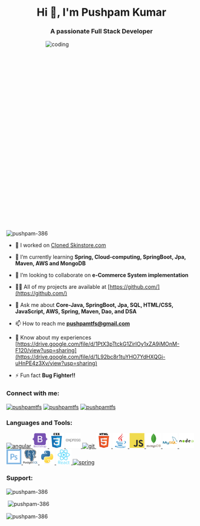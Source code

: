 <h1 align="center">Hi 👋, I'm Pushpam Kumar</h1>
<h3 align="center">A passionate Full Stack Developer</h3>
<img align="right" alt="coding" width="400" height="500" src="https://static.vecteezy.com/system/resources/previews/002/825/134/non_2x/man-sitting-icy-the-table-with-laptop-vector.jpg">
<p align="left"> <img src="https://komarev.com/ghpvc/?username=pushpam-386&label=Profile%20views&color=0e75b6&style=flat" alt="pushpam-386" /> </p>

- 🔭 I worked on [Cloned Skinstore.com](https://github.com/NarendraKumarSwami/construct_week01)

- 🌱 I’m currently learning **Spring, Cloud-computing, SpringBoot, Jpa, Maven, AWS and MongoDB**

- 👯 I’m looking to collaborate on **e-Commerce System implementation**

- 👨‍💻 All of my projects are available at [https://github.com/](https://github.com/)

- 💬 Ask me about **Core-Java, SpringBoot, Jpa, SQL, HTML/CSS, JavaScript, AWS, Spring, Maven, Dao,  and DSA**

- 📫 How to reach me **pushpamtfs@gmail.com**

- 📄 Know about my experiences [https://drive.google.com/file/d/1PtX3pTtckG1ZirlOy1xZA9iMOnM-F120/view?usp=sharing](https://drive.google.com/file/d/1L92bc8r1tuYHO7YdHXQGi-uHnPE4z3Xv/view?usp=sharing)

- ⚡ Fun fact **Bug Fighter!!**

<h3 align="left">Connect with me:</h3>

<p>
  <a href="https://linkedin.com/in/pushpamtfs" target="blank"><img align="center" src="https://raw.githubusercontent.com/rahuldkjain/github-profile-readme-generator/master/src/images/icons/Social/linked-in-alt.svg" alt="pushpamtfs" height="60" width="50" /></a>
  <a href="https://drive.google.com/file/d/1CrbfTXuV0cJY1CKQS7585TDKT7gGS2uV/view" target="blank"><img align="center" src="https://encrypted-tbn0.gstatic.com/images?q=tbn:ANd9GcQ3NPnzus952FibqPjjjYQIe2u5d5kPCYs0Fw&usqp=CAU" alt="pushpamtfs" height="90" width="90" /></a>
  <a href="https://pushpam-386.github.io/" target="blank"><img align="center" src="https://encrypted-tbn0.gstatic.com/images?q=tbn:ANd9GcREZ0gLSAb28PTTuxrTMjhQeunV4LZli7x_1IHGUxD2U493GtjKJWXthwR-4j1xRfhTV2E&usqp=CAU" alt="pushpamtfs" height="70" width="70" /></a>
</p>

<h3 align="left">Languages and Tools:</h3>
<p align="left"> <a href="https://angular.io" target="_blank" rel="noreferrer"> <img src="https://angular.io/assets/images/logos/angular/angular.svg" alt="angular" width="40" height="40"/> </a> <a href="https://getbootstrap.com" target="_blank" rel="noreferrer"> <img src="https://raw.githubusercontent.com/devicons/devicon/master/icons/bootstrap/bootstrap-plain-wordmark.svg" alt="bootstrap" width="40" height="40"/> </a> <a href="https://www.w3schools.com/css/" target="_blank" rel="noreferrer"> <img src="https://raw.githubusercontent.com/devicons/devicon/master/icons/css3/css3-original-wordmark.svg" alt="css3" width="40" height="40"/> </a> <a href="https://expressjs.com" target="_blank" rel="noreferrer"> <img src="https://raw.githubusercontent.com/devicons/devicon/master/icons/express/express-original-wordmark.svg" alt="express" width="40" height="40"/> </a> <a href="https://git-scm.com/" target="_blank" rel="noreferrer"> <img src="https://www.vectorlogo.zone/logos/git-scm/git-scm-icon.svg" alt="git" width="40" height="40"/> </a> <a href="https://www.w3.org/html/" target="_blank" rel="noreferrer"> <img src="https://raw.githubusercontent.com/devicons/devicon/master/icons/html5/html5-original-wordmark.svg" alt="html5" width="40" height="40"/> </a> <a href="https://www.java.com" target="_blank" rel="noreferrer"> <img src="https://raw.githubusercontent.com/devicons/devicon/master/icons/java/java-original.svg" alt="java" width="40" height="40"/> </a> <a href="https://developer.mozilla.org/en-US/docs/Web/JavaScript" target="_blank" rel="noreferrer"> <img src="https://raw.githubusercontent.com/devicons/devicon/master/icons/javascript/javascript-original.svg" alt="javascript" width="40" height="40"/> </a> <a href="https://www.mongodb.com/" target="_blank" rel="noreferrer"> <img src="https://raw.githubusercontent.com/devicons/devicon/master/icons/mongodb/mongodb-original-wordmark.svg" alt="mongodb" width="40" height="40"/> </a> <a href="https://www.mysql.com/" target="_blank" rel="noreferrer"> <img src="https://raw.githubusercontent.com/devicons/devicon/master/icons/mysql/mysql-original-wordmark.svg" alt="mysql" width="40" height="40"/> </a> <a href="https://nodejs.org" target="_blank" rel="noreferrer"> <img src="https://raw.githubusercontent.com/devicons/devicon/master/icons/nodejs/nodejs-original-wordmark.svg" alt="nodejs" width="40" height="40"/> </a> <a href="https://www.photoshop.com/en" target="_blank" rel="noreferrer"> <img src="https://raw.githubusercontent.com/devicons/devicon/master/icons/photoshop/photoshop-line.svg" alt="photoshop" width="40" height="40"/> </a> <a href="https://www.postgresql.org" target="_blank" rel="noreferrer"> <img src="https://raw.githubusercontent.com/devicons/devicon/master/icons/postgresql/postgresql-original-wordmark.svg" alt="postgresql" width="40" height="40"/> </a> <a href="https://www.python.org" target="_blank" rel="noreferrer"> <img src="https://raw.githubusercontent.com/devicons/devicon/master/icons/python/python-original.svg" alt="python" width="40" height="40"/> </a> <a href="https://reactjs.org/" target="_blank" rel="noreferrer"> <img src="https://raw.githubusercontent.com/devicons/devicon/master/icons/react/react-original-wordmark.svg" alt="react" width="40" height="40"/> </a> <a href="https://spring.io/" target="_blank" rel="noreferrer"> <img src="https://www.vectorlogo.zone/logos/springio/springio-icon.svg" alt="spring" width="40" height="40"/> </a> </p>

<h3 align="left">Support:</h3>

<p><img align="center" width="900" height="150" src="https://github-readme-stats.vercel.app/api/top-langs?username=pushpam-386&show_icons=true&locale=en&layout=compact" alt="pushpam-386" /></p>
<p>&nbsp;<img align="center" width="900" height="170" src="https://github-readme-stats.vercel.app/api?username=pushpam-386&show_icons=true&locale=en" alt="pushpam-386" /></p>

<p><img align="center" width="900" height="170" src="https://github-readme-streak-stats.herokuapp.com/?user=pushpam-386&" alt="pushpam-386" /></p>


